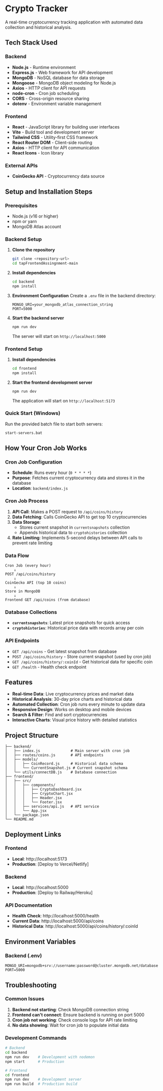 # Crypto Tracker

A real-time cryptocurrency tracking application with automated data collection and historical analysis.

## Tech Stack Used

### Backend
- **Node.js** - Runtime environment
- **Express.js** - Web framework for API development
- **MongoDB** - NoSQL database for data storage
- **Mongoose** - MongoDB object modeling for Node.js
- **Axios** - HTTP client for API requests
- **node-cron** - Cron job scheduling
- **CORS** - Cross-origin resource sharing
- **dotenv** - Environment variable management

### Frontend
- **React** - JavaScript library for building user interfaces
- **Vite** - Build tool and development server
- **Tailwind CSS** - Utility-first CSS framework
- **React Router DOM** - Client-side routing
- **Axios** - HTTP client for API communication
- **React Icons** - Icon library

### External APIs
- **CoinGecko API** - Cryptocurrency data source

## Setup and Installation Steps

### Prerequisites
- Node.js (v16 or higher)
- npm or yarn
- MongoDB Atlas account

### Backend Setup

1. **Clone the repository**
   ```bash
   git clone <repository-url>
   cd tapFrontendAssingnment-main
   ```

2. **Install dependencies**
   ```bash
   cd backend
   npm install
   ```

3. **Environment Configuration**
   Create a `.env` file in the backend directory:
   ```env
   MONGO_URI=your_mongodb_atlas_connection_string
   PORT=5000
   ```

4. **Start the backend server**
   ```bash
   npm run dev
   ```
   The server will start on `http://localhost:5000`

### Frontend Setup

1. **Install dependencies**
   ```bash
   cd frontend
   npm install
   ```

2. **Start the frontend development server**
   ```bash
   npm run dev
   ```
   The application will start on `http://localhost:5173`

### Quick Start (Windows)
Run the provided batch file to start both servers:
```bash
start-servers.bat
```

## How Your Cron Job Works

### Cron Job Configuration
- **Schedule**: Runs every hour (`0 * * * *`)
- **Purpose**: Fetches current cryptocurrency data and stores it in the database
- **Location**: `backend/index.js`

### Cron Job Process
1. **API Call**: Makes a POST request to `/api/coins/history`
2. **Data Fetching**: Calls CoinGecko API to get top 10 cryptocurrencies
3. **Data Storage**: 
   - Stores current snapshot in `currentsnapshots` collection
   - Appends historical data to `cryptohistories` collection
4. **Rate Limiting**: Implements 5-second delays between API calls to prevent rate limiting

### Data Flow
```
Cron Job (every hour)
    ↓
POST /api/coins/history
    ↓
CoinGecko API (top 10 coins)
    ↓
Store in MongoDB
    ↓
Frontend GET /api/coins (from database)
```

### Database Collections
- **`currentsnapshots`**: Latest price snapshots for quick access
- **`cryptohistories`**: Historical price data with records array per coin

### API Endpoints
- `GET /api/coins` - Get latest snapshot from database
- `POST /api/coins/history` - Store current snapshot (used by cron job)
- `GET /api/coins/history/:coinId` - Get historical data for specific coin
- `GET /health` - Health check endpoint

## Features

- **Real-time Data**: Live cryptocurrency prices and market data
- **Historical Analysis**: 30-day price charts and historical data
- **Automated Collection**: Cron job runs every minute to update data
- **Responsive Design**: Works on desktop and mobile devices
- **Search & Filter**: Find and sort cryptocurrencies
- **Interactive Charts**: Visual price history with detailed statistics

## Project Structure

```
├── backend/
│   ├── index.js              # Main server with cron job
│   ├── routes/coins.js       # API endpoints
│   ├── models/
│   │   ├── CoinRecord.js     # Historical data schema
│   │   └── CurrentSnapshot.js # Current snapshot schema
│   └── utils/connectDB.js    # Database connection
├── frontend/
│   ├── src/
│   │   ├── components/
│   │   │   ├── CryptoDashboard.jsx
│   │   │   ├── CryptoChart.jsx
│   │   │   ├── Header.jsx
│   │   │   └── Footer.jsx
│   │   ├── services/api.js   # API service
│   │   └── App.jsx
│   └── package.json
└── README.md
```

## Deployment Links

### Frontend
- **Local**: http://localhost:5173
- **Production**: [Deploy to Vercel/Netlify]

### Backend
- **Local**: http://localhost:5000
- **Production**: [Deploy to Railway/Heroku]

### API Documentation
- **Health Check**: http://localhost:5000/health
- **Current Data**: http://localhost:5000/api/coins
- **Historical Data**: http://localhost:5000/api/coins/history/:coinId

## Environment Variables

### Backend (.env)
```env
MONGO_URI=mongodb+srv://username:password@cluster.mongodb.net/database
PORT=5000
```

## Troubleshooting

### Common Issues
1. **Backend not starting**: Check MongoDB connection string
2. **Frontend can't connect**: Ensure backend is running on port 5000
3. **Cron job not working**: Check console logs for API rate limiting
4. **No data showing**: Wait for cron job to populate initial data

### Development Commands
```bash
# Backend
cd backend
npm run dev    # Development with nodemon
npm start      # Production

# Frontend
cd frontend
npm run dev    # Development server
npm run build  # Production build
``` 
